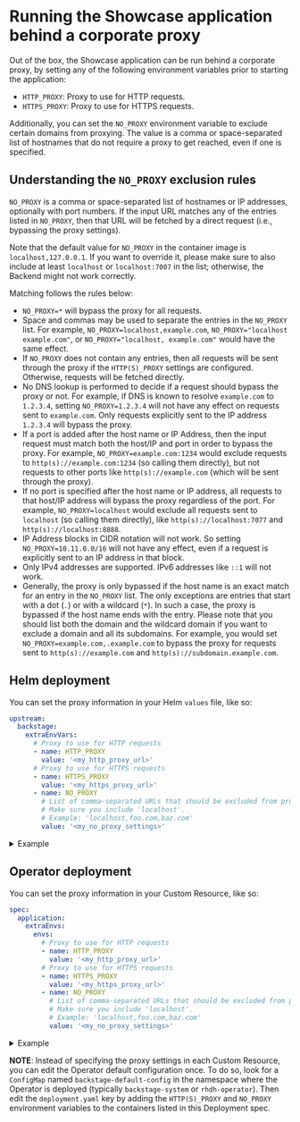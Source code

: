 # Running the Showcase application behind a corporate proxy

Out of the box, the Showcase application can be run behind a corporate proxy, by setting any of the following environment variables prior to starting the application:

- `HTTP_PROXY`: Proxy to use for HTTP requests.
- `HTTPS_PROXY`: Proxy to use for HTTPS requests.

Additionally, you can set the `NO_PROXY` environment variable to exclude certain domains from proxying. The value is a comma or space-separated list of hostnames that do not require a proxy to get reached, even if one is specified.

## Understanding the `NO_PROXY` exclusion rules

`NO_PROXY` is a comma or space-separated list of hostnames or IP addresses, optionally with port numbers. If the input URL matches any of the entries listed in `NO_PROXY`, then that URL will be fetched by a direct request (i.e., bypassing the proxy settings).

Note that the default value for `NO_PROXY` in the container image is `localhost,127.0.0.1`. If you want to override it, please make sure to also include at least `localhost` or `localhost:7007` in the list; otherwise, the Backend might not work correctly.

Matching follows the rules below:

- `NO_PROXY=*` will bypass the proxy for all requests.
- Space and commas may be used to separate the entries in the `NO_PROXY` list. For example, `NO_PROXY=localhost,example.com`, `NO_PROXY="localhost example.com"`, or `NO_PROXY="localhost, example.com"` would have the same effect.
- If `NO_PROXY` does not contain any entries, then all requests will be sent through the proxy if the `HTTP(S)_PROXY` settings are configured. Otherwise, requests will be fetched directly.
- No DNS lookup is performed to decide if a request should bypass the proxy or not. For example, if DNS is known to resolve `example.com` to `1.2.3.4`, setting `NO_PROXY=1.2.3.4` will not have any effect on requests sent to `example.com`. Only requests explicitly sent to the IP address `1.2.3.4` will bypass the proxy.
- If a port is added after the host name or IP Address, then the input request must match both the host/IP and port in order to bypass the proxy. For example, `NO_PROXY=example.com:1234` would exclude requests to `http(s)://example.com:1234` (so calling them directly), but not requests to other ports like `http(s)://example.com` (which will be sent through the proxy).
- If no port is specified after the host name or IP address, all requests to that host/IP address will bypass the proxy regardless of the port. For example, `NO_PROXY=localhost` would exclude all requests sent to `localhost` (so calling them directly), like `http(s)://localhost:7077` and `http(s)://localhost:8888`.
- IP Address blocks in CIDR notation will not work. So setting `NO_PROXY=10.11.0.0/16` will not have any effect, even if a request is explicitly sent to an IP address in that block.
- Only IPv4 addresses are supported. IPv6 addresses like `::1` will not work.
- Generally, the proxy is only bypassed if the host name is an exact match for an entry in the `NO_PROXY` list. The only exceptions are entries that start with a dot (`.`) or with a wildcard (`*`). In such a case, the proxy is bypassed if the host name ends with the entry. Please note that you should list both the domain and the wildcard domain if you want to exclude a domain and all its subdomains. For example, you would set `NO_PROXY=example.com,.example.com` to bypass the proxy for requests sent to `http(s)://example.com` and `http(s)://subdomain.example.com`.

## Helm deployment

You can set the proxy information in your Helm `values` file, like so:

```yaml
upstream:
  backstage:
    extraEnvVars:
      # Proxy to use for HTTP requests
      - name: HTTP_PROXY
        value: '<my_http_proxy_url>'
      # Proxy to use for HTTPS requests
      - name: HTTPS_PROXY
        value: '<my_https_proxy_url>'
      - name: NO_PROXY
        # List of comma-separated URLs that should be excluded from proxying.
        # Make sure you include 'localhost'.
        # Example: 'localhost,foo.com,baz.com'
        value: '<my_no_proxy_settings>'
```

<details>
<summary>Example</summary>

```yaml
# --- Truncated ---
upstream:
  backstage:
    extraEnvVars:
      - name: HTTP_PROXY
        value: 'http://10.10.10.105:3128'
      - name: HTTPS_PROXY
        value: 'http://10.10.10.106:3128'
      - name: NO_PROXY
        value: 'localhost,example.org'
```

</details>

## Operator deployment

You can set the proxy information in your Custom Resource, like so:

```yaml
spec:
  application:
    extraEnvs:
      envs:
        # Proxy to use for HTTP requests
        - name: HTTP_PROXY
          value: '<my_http_proxy_url>'
        # Proxy to use for HTTPS requests
        - name: HTTPS_PROXY
          value: '<my_https_proxy_url>'
        - name: NO_PROXY
          # List of comma-separated URLs that should be excluded from proxying.
          # Make sure you include 'localhost'.
          # Example: 'localhost,foo.com,baz.com'
          value: '<my_no_proxy_settings>'
```

<details>
<summary>Example</summary>

```yaml
spec:
  # --- Truncated ---
  application:
    extraEnvs:
      envs:
        - name: HTTP_PROXY
          value: 'http://10.10.10.105:3128'
        - name: HTTPS_PROXY
          value: 'http://10.10.10.106:3128'
        - name: NO_PROXY
          value: 'localhost,example.org'
```

</details>

**NOTE**: Instead of specifying the proxy settings in each Custom Resource, you can edit the Operator default configuration once. To do so, look for a `ConfigMap` named `backstage-default-config` in the namespace where the Operator is deployed (typically `backstage-system` or `rhdh-operator`). Then edit the `deployment.yaml` key by adding the `HTTP(S)_PROXY` and `NO_PROXY` environment variables to the containers listed in this Deployment spec.
